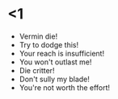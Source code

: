 # <1

- Vermin die!
- Try to dodge this!
- Your reach is insufficient!
- You won't outlast me!
- Die critter!
- Don't sully my blade!
- You're not worth the effort!
